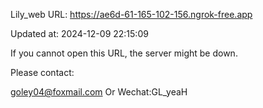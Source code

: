 Lily_web URL: https://ae6d-61-165-102-156.ngrok-free.app

Updated at: 2024-12-09 22:15:09

If you cannot open this URL, the server might be down.

Please contact: 

goley04@foxmail.com Or Wechat:GL_yeaH